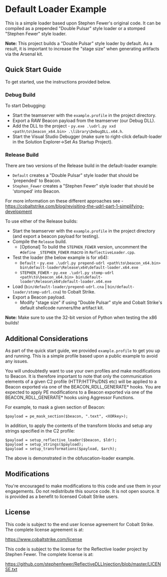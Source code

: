 # Default Loader Example

This is a simple loader based upon Stephen Fewer's original code. It can be compiled as a prepended "Double Pulsar" style loader 
or a stomped "Stephen Fewer" style loader.

**Note:** This project builds a "Double Pulsar" style loader by default. As a result, it is important to increase the "stage size" 
when generating artifacts via the Arsenal kit.

## Quick Start Guide

To get started, use the instructions provided below.

### Debug Build

To start Debugging:
* Start the teamserver with the `example.profile` in the project directory.
* Export a RAW Beacon payload from the teamserver (our Debug DLL).
* Add the DLL to the project - `py.exe .\udrl.py xxd <path\to\beacon_x64.bin> .\library\DebugDLL.x64.h`.
* Start the Visual Studio Debugger (make sure to right-click default-loader in the
Solution Explorer->Set As Startup Project).

### Release Build

There are two versions of the Release build in the default-loader example:
* `Default`  creates a "Double Pulsar" style loader that should be 'prepended' to Beacon. 
* `Stephen_Fewer` creates a "Stephen Fewer" style loader that should be 'stomped' into Beacon. 

For more information on these different approaches see - https://cobaltstrike.com/blog/revisiting-the-udrl-part-1-simplifying-development 

To use either of the Release builds:
* Start the teamserver with the `example.profile` in the project directory (and export a beacon payload for testing).
* Compile the `Release` build.
  * [Optional] To build the `STEPHEN_FEWER` version, uncomment the `#define _STEPHEN_FEWER` macro in `ReflectiveLoader.cpp`.
* Test the loader (the below example is for x64):
	* `Default` - `py.exe .\udrl.py prepend-udrl <path\to\beacon_x64.bin> bin\default-loader\Release\x64\default-loader.x64.exe`
	* `STEPHEN_FEWER` - `py.exe .\udrl.py stomp-udrl <path\to\beacon_x64.bin> bin\default-loader\Release\x64\default-loader.x64.exe`
* Load (`bin/default-loader/prepend-udrl.cna` | `bin/default-loader/stomp-udrl.cna`) to Cobalt Strike.
* Export a Beacon payload.
  * Modify "stage size" if using "Double Pulsar" style and Cobalt Strike's default shellcode runners/the artifact kit.

**Note:** Make sure to use the 32-bit version of Python when testing the x86 builds!

## Additional Considerations

As part of the quick start guide, we provided `example.profile` to get you up
and running. This is a simple profile based upon a public example to avoid
any issues.

You will undoubtedly want to use your own profiles and make modifications to
Beacon. It is therefore important to note that only the communication elements
of a given C2 profile (HTTP/HTTPs/DNS etc) will be applied to a Beacon 
exported via one of the BEACON_RDLL_GENERATE* hooks. You are expected to apply 
PE modifications to a Beacon exported via one of the BEACON_RDLL_GENERATE* 
hooks using Aggressor Functions. 

For example, to mask a given section of Beacon:

```
$payload = pe_mask_section($beacon, ".text", <XORkey>);
```

In addition, to apply the contents of the transform blocks and setup any strings
specified in the C2 profile:

```
$payload = setup_reflective_loader($beacon, $ldr);
$payload = setup_strings($payload);
$payload = setup_transformations($payload, $arch);
```
The above is demonstrated in the obfuscation-loader example.

## Modifications

You're encouraged to make modifications to this code and use them in your
engagements. Do not redistribute this source code. It is not open source. It
is provided as a benefit to licensed Cobalt Strike users.

## License

This code is subject to the end user license agreement for Cobalt Strike. The
complete license agreement is at:

https://www.cobaltstrike.com/license

This code is subject to the license for the Reflective loader project by
Stephen Fewer. The complete license is at:

https://github.com/stephenfewer/ReflectiveDLLInjection/blob/master/LICENSE.txt
